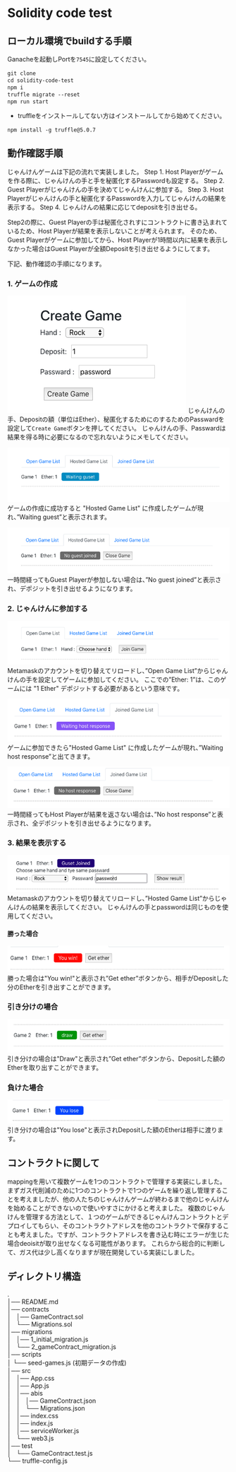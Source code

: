 # Solidity code test

## ローカル環境でbuildする手順
Ganacheを起動しPortを`7545`に設定してください。

```
git clone 
cd solidity-code-test
npm i
truffle migrate --reset
npm run start
```

* truffleをインストールしてない方はインストールしてから始めてください。
```
npm install -g truffle@5.0.7
```

## 動作確認手順

じゃんけんゲームは下記の流れで実装しました。
Step 1. Host Playerがゲームを作る際に、じゃんけんの手と手を秘匿化するPasswordも設定する。
Step 2. Guest Playerがじゃんけんの手を決めてじゃんけんに参加する。
Step 3. Host Playerがじゃんけんの手と秘匿化するPasswordを入力してじゃんけんの結果を表示する。
Step 4. じゃんけんの結果に応じてdepositを引き出せる。

Step2の際に、Guest Playerの手は秘匿化されすにコントラクトに書き込まれているため、Host Playerが結果を表示しないことが考えられます。
そのため、Guest Playerがゲームに参加してから、Host Playerが1時間以内に結果を表示しなかった場合はGuest Playerが全額Depositを引き出せるようにしてます。

下記、動作確認の手順になります。

### 1. ゲームの作成
![create-game](images/create-game.png)
じゃんけんの手、Depositの額（単位はEther）、秘匿化するためにのするためのPasswardを設定して`Create Game`ボタンを押してください。
じゃんけんの手、Passwardは結果を得る時に必要になるので忘れないようにメモしてください。

![waiting-guest](images/waiting-guest.png)
ゲームの作成に成功すると "Hosted Game List" に作成したゲームが現れ、”Waiting guest”と表示されます。

![no-guest-joined](images/no-guest-joined.png)
一時間経ってもGuest Playerが参加しない場合は、”No guest joined”と表示され、デポジットを引き出せるようになります。

### 2. じゃんけんに参加する
![join-game](images/join-game.png)
Metamaskのアカウントを切り替えてリロードし、”Open Game List”からじゃんけんの手を設定してゲームに参加してください。
ここでの”Ether: 1”は、このゲームには "1 Ether" デポジットする必要があるという意味です。

![waiting-host-response](images/waiting-host-response.png)
ゲームに参加できたら"Hosted Game List" に作成したゲームが現れ、”Waiting host response”と出てきます。

![no-host-response](images/no-host-response.png)
一時間経ってもHost Playerが結果を返さない場合は、”No host response”と表示され、全デポジットを引き出せるようになります。

### 3. 結果を表示する
![show-result](images/show-result.png)
Metamaskのアカウントを切り替えてリロードし、”Hosted Game List”からじゃんけんの結果を表示してください。
じゃんけんの手とpasswordは同じものを使用してください。

#### 勝った場合
![win](images/win.png)
勝った場合は"You win!"と表示され”Get ether”ボタンから、相手がDepositした分のEtherを引き出すことができます。

### 引き分けの場合
![draw](images/draw.png)
引き分けの場合は"Draw"と表示され”Get ether”ボタンから、Depositした額のEtherを取り出すことができます。

### 負けた場合
![lose](images/lose.png)
引き分けの場合は"You lose"と表示されDepositした額のEtherは相手に渡ります。

## コントラクトに関して
mappingを用いて複数ゲームを1つのコントラクトで管理する実装にしました。
まずガス代削減のために1つのコントラクトで1つのゲームを繰り返し管理することを考えましたが、他の人たちのじゃんけんゲームが終わるまで他のじゃんけんを始めることができないので使いやすさにかけると考えました。
複数のじゃんけんを管理する方法として、１つのゲームができるじゃんけんコントラクトとデプロイしてもらい、そのコントラクトアドレスを他のコントラクトで保存することも考えました。ですが、コントラクトアドレスを書き込む時にエラーが生じた場合deoisitが取り出せなくなる可能性があります。
これらから総合的に判断して、ガス代は少し高くなりますが現在開発している実装にしました。

## ディレクトリ構造
.<br />
│── README.md<br />
│── contracts<br />
│   │── GameContract.sol<br />
│   └── Migrations.sol<br />
│── migrations<br />
│   │── 1_initial_migration.js<br />
│   └── 2_gameContract_migration.js<br />
│── scripts<br />
│   └── seed-games.js (初期データの作成)<br />
│── src<br />
│   │── App.css<br />
│   │── App.js<br />
│   │── abis<br />
│   │   │── GameContract.json<br />
│   │   └── Migrations.json<br />
│   │── index.css<br />
│   │── index.js<br />
│   │── serviceWorker.js<br />
│   └── web3.js<br />
│── test<br />
│   └── GameContract.test.js<br />
└── truffle-config.js<br />
